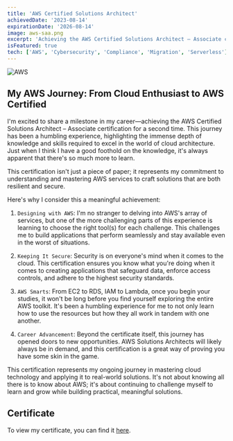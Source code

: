 ```yaml
---
title: 'AWS Certified Solutions Architect'
achievedDate: '2023-08-14'
expirationDate: '2026-08-14'
image: aws-saa.png
excerpt: 'Achieving the AWS Certified Solutions Architect – Associate certification deepened my understanding of AWS services and their application in creating secure cloud solutions.'
isFeatured: true
tech: ['AWS', 'Cybersecurity', 'Compliance', 'Migration', 'Serverless']
---
```


![AWS](/images/certs/aws-saa.png)

## My AWS Journey: From Cloud Enthusiast to AWS Certified

I'm excited to share a milestone in my career—achieving the AWS Certified Solutions Architect – Associate certification for a second time. This journey has been a humbling experience, highlighting the immense depth of knowledge and skills required to excel in the world of cloud architecture. Just when I think I have a good foothold on the knowledge, it's always apparent that there's so much more to learn.

This certification isn't just a piece of paper; it represents my commitment to understanding and mastering AWS services to craft solutions that are both resilient and secure.

Here's why I consider this a meaningful achievement:

1. `Designing with AWS`: I'm no stranger to delving into AWS's array of services, but one of the more challenging parts of this experience is learning to choose the right tool(s) for each challenge. This challenges me to build applications that perform seamlessly and stay available even in the worst of situations.

2. `Keeping It Secure`: Security is on everyone's mind when it comes to the cloud. This certification ensures you know what you're doing when it comes to creating applications that safeguard data, enforce access controls, and adhere to the highest security standards.

3. `AWS Smarts`: From EC2 to RDS, IAM to Lambda, once you begin your studies, it won't be long before you find yourself exploring the entire AWS toolkit. It's been a humbling experience for me to not only learn how to use the resources but how they all work in tandem with one another.

4. `Career Advancement`: Beyond the certificate itself, this journey has opened doors to new opportunities. AWS Solutions Architects will likely always be in demand, and this certification is a great way of proving you have some skin in the game.

This certification represents my ongoing journey in mastering cloud technology and applying it to real-world solutions. It's not about knowing all there is to know about AWS; it's about continuing to challenge myself to learn and grow while building practical, meaningful solutions.

## Certificate

To view my certificate, you can find it [here](https://www.credly.com/badges/15634ffe-7069-4bc5-a820-4edcf854c18f).
